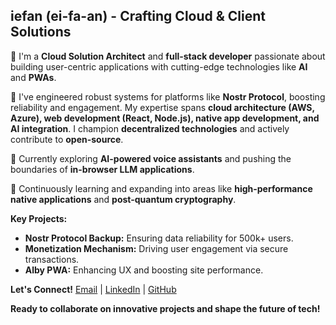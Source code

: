 ## iefan (ei-fa-an) - Crafting Cloud & Client Solutions

👋 I'm a **Cloud Solution Architect** and **full-stack developer** passionate about building user-centric applications with cutting-edge technologies like **AI** and **PWAs**.

🚀 I've engineered robust systems for platforms like **Nostr Protocol**, boosting reliability and engagement. My expertise spans **cloud architecture (AWS, Azure), web development (React, Node.js), native app development, and AI integration**. I champion **decentralized technologies** and actively contribute to **open-source**.

🔭 Currently exploring **AI-powered voice assistants** and pushing the boundaries of **in-browser LLM applications**.  

🌱 Continuously learning and expanding into areas like **high-performance native applications** and **post-quantum cryptography**.

**Key Projects:**

* **Nostr Protocol Backup:** Ensuring data reliability for 500k+ users.
* **Monetization Mechanism:** Driving user engagement via secure transactions.
* **Alby PWA:** Enhancing UX and boosting site performance.

**Let's Connect!**
[Email](your_email_here) | [LinkedIn](your_linkedin_profile_here) | [GitHub](your_github_profile_here) 

**Ready to collaborate on innovative projects and shape the future of tech!** 
